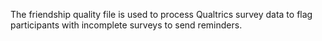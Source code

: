 The friendship quality file is used to process Qualtrics survey data to flag participants with incomplete surveys to send reminders.
